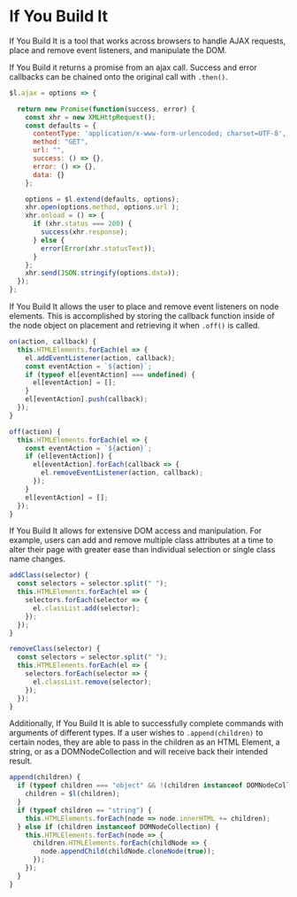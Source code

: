 # If You Build It

If You Build It is a tool that works across browsers to handle AJAX requests, place and remove event listeners, and manipulate the DOM.

If You Build it returns a promise from an ajax call. Success and error callbacks can be chained onto the original call with `.then()`.
```js
$l.ajax = options => {

  return new Promise(function(success, error) {
    const xhr = new XMLHttpRequest();
    const defaults = {
      contentType: 'application/x-www-form-urlencoded; charset=UTF-8',
      method: "GET",
      url: "",
      success: () => {},
      error: () => {},
      data: {}
    };

    options = $l.extend(defaults, options);
    xhr.open(options.method, options.url );
    xhr.onload = () => {
      if (xhr.status === 200) {
        success(xhr.response);
      } else {
        error(Error(xhr.statusText));
      }
    };
    xhr.send(JSON.stringify(options.data));
  });
};
```
If You Build It allows the user to place and remove event listeners on node elements. This is accomplished by storing the callback function inside of the node object on placement and retrieving it when `.off()` is called.

```js
on(action, callback) {
  this.HTMLElements.forEach(el => {
    el.addEventListener(action, callback);
    const eventAction = `${action}`;
    if (typeof el[eventAction] === undefined) {
      el[eventAction] = [];
    }
    el[eventAction].push(callback);
  });
}

off(action) {
  this.HTMLElements.forEach(el => {
    const eventAction = `${action}`;
    if (el[eventAction]) {
      el[eventAction].forEach(callback => {
        el.removeEventListener(action, callback);
      });
    }
    el[eventAction] = [];
  });
}
```

If You Build It allows for extensive DOM access and manipulation. For example, users can add and remove multiple class attributes at a time to alter their page with greater ease than individual selection or single class name changes.

```js
addClass(selector) {
  const selectors = selector.split(" ");
  this.HTMLElements.forEach(el => {
    selectors.forEach(selector => {
      el.classList.add(selector);
    });
  });
}

removeClass(selector) {
  const selectors = selector.split(" ");
  this.HTMLElements.forEach(el => {
    selectors.forEach(selector => {
      el.classList.remove(selector);
    });
  });
}
```
Additionally, If You Build It is able to successfully complete commands with arguments of different types. If a user wishes to `.append(children)` to certain nodes, they are able to pass in the children as an HTML Element, a string, or as a DOMNodeCollection and will receive back their intended result.

```js
append(children) {
  if (typeof children === "object" && !(children instanceof DOMNodeCollection)) {
    children = $l(children);
  }
  if (typeof children == "string") {
    this.HTMLElements.forEach(node => node.innerHTML += children);
  } else if (children instanceof DOMNodeCollection) {
    this.HTMLElements.forEach(node => {
      children.HTMLElements.forEach(childNode => {
        node.appendChild(childNode.cloneNode(true));
      });
    });
  }
}
```
